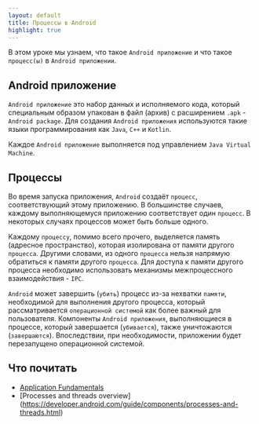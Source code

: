 ```yaml
---
layout: default
title: Процессы в Android
highlight: true
---
```


В этом уроке мы узнаем, что такое `Android приложение` и что такое `процесс(ы)` в `Android приложении`.

##  Android приложение

`Android приложение` это набор данных и исполняемого кода, который специальным образом упакован в файл (архив) с расширением `.apk` - `Android package`. Для создания `Android приложения` используются такие языки программирования как `Java`, `C++` и `Kotlin`.

Каждое `Android приложение` выполняется под управлением `Java Virtual Machine`.

##  Процессы

Во время запуска приложения, `Android` создаёт `процесс`, соответствующий этому приложению. В большинстве случаев, каждому выполняющемуся приложению соответствует один `процесс`. В некоторых случаях процессов может быть больше одного.

Каждому `процессу`, помимо всего прочего, выделяется память (адресное пространство), которая изолирована от памяти другого `процесса`. Другими словами, из одного `процесса` нельзя напрямую обратиться к памяти другого `процесса`. Для доступа к памяти другого процесса необходимо использовать механизмы межпроцессного взаимодействия - `IPC`.

`Android` может завершить (`убить`) процесс из-за нехватки `памяти`, необходимой для выполнения другого процесса, который рассматривается `операционной системой` как более важный для пользователя. Компоненты `Android приложения`, выполняющиеся в процессе, который завершается (`убивается`), также уничтожаются (`завершаются`). Впоследствии, при необходимости, приложении будет перезапущено операционной системой.

## Что почитать

- [Application Fundamentals](https://developer.android.com/guide/components/fundamentals)
- [Processes and threads overview] (https://developer.android.com/guide/components/processes-and-threads.html)
